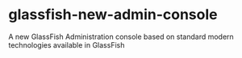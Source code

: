 # glassfish-new-admin-console
A new GlassFish Administration console based on standard modern technologies available in GlassFish
